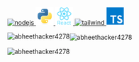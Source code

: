 <p>
    <a href="https://images.velog.io/images/rockjeon/post/57921ea5-c5fe-48a5-9a1a-2019c3904f08/node123123.png" target="_blank" rel="noreferrer">
        <img src="" alt="nodejs" width="40" height="40">
    </a>
    <a href="https://www.python.org" target="_blank" rel="noreferrer">
        <img src="https://raw.githubusercontent.com/devicons/devicon/master/icons/python/python-original.svg" alt="python" width="40" height="40">
    </a>
    <a href="https://reactjs.org/" target="_blank" rel="noreferrer">
        <img src="https://raw.githubusercontent.com/devicons/devicon/master/icons/react/react-original-wordmark.svg" alt="react" width="40" height="40">
    </a>
    <a href="https://tailwindcss.com/" target="_blank" rel="noreferrer">
        <img src="https://www.vectorlogo.zone/logos/tailwindcss/tailwindcss-icon.svg" alt="tailwind" width="40" height="40">
    </a>
    <a href="https://www.typescriptlang.org/" target="_blank" rel="noreferrer">
        <img src="https://raw.githubusercontent.com/devicons/devicon/master/icons/typescript/typescript-original.svg" alt="typescript" width="40" height="40">
    </a>
</p>

<p>
    <img align="left" src="https://github-readme-stats.vercel.app/api/top-langs?username=abheethacker4278&show_icons=true&locale=en&layout=compact" alt="abheethacker4278">
</p>

<p>
    <img align="center" src="https://github-readme-stats.vercel.app/api?username=abheethacker4278&show_icons=true&locale=en" alt="abheethacker4278">
</p>

<p>
    <img align="center" src="https://github-readme-streak-stats.herokuapp.com/?user=abheethacker4278" alt="abheethacker4278">
</p>
